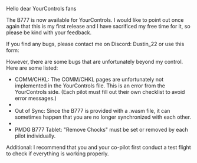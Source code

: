 Hello dear YourControls fans

The B777 is now available for YourControls. I would like to point out once again that this is my first release and I have sacrificed my free time for it, so please be kind with your feedback.

If you find any bugs, please contact me on Discord: Dustin_22 or use this form:

However, there are some bugs that are unfortunately beyond my control. Here are some listed:

- COMM/CHKL: The COMM/CHKL pages are unfortunately not implemented in the YourControls file. This is an error from the YourControls side. (Each pilot must fill out their own checklist to avoid error messages.)
- 
- Out of Sync: Since the B777 is provided with a .wasm file, it can sometimes happen that you are no longer synchronized with each other.
- 
- PMDG B777 Tablet: "Remove Chocks" must be set or removed by each pilot individually.

Additional:
I recommend that you and your co-pilot first conduct a test flight to check if everything is working properly.

